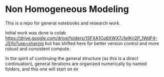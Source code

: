 # Non Homogeneous Modeling

This is a repo for general notebooks and research work. 

Initial work was done is colab
https://drive.google.com/drive/folders/1SFXA1Cp6XWX7J1elKri2P_1WdF4-JSYo?usp=sharing
but has shifted here for better version control and more robust and consistent compute.

In the spirit of continuing the general structure (as this is a direct continuation), general iterations are organized numerically by named folders, and this one will start on `09`
